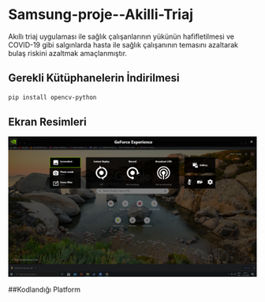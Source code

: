 # Samsung-proje--Akilli-Triaj

Akıllı triaj uygulaması ile sağlık çalışanlarının yükünün hafifletilmesi ve COVID-19 gibi salgınlarda hasta ile sağlık çalışanının temasını azaltarak bulaş riskini azaltmak amaçlanmıştır.

## Gerekli Kütüphanelerin İndirilmesi

```bash
pip install opencv-python
```

## Ekran Resimleri


![resim](https://github.com/Ata0608/Samsung-proje--Akilli-Triaj--/blob/main/Desktop%20Screenshot%202020.12.14%20-%2008.55.54.72.png)

##Kodlandığı Platform


